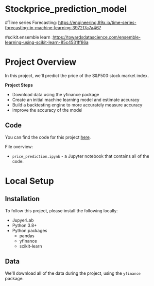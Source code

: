 # Stockprice_prediction_model
#Time series Forecasting: https://engineering.99x.io/time-series-forecasting-in-machine-learning-3972f7a7a467

#scikit.ensemble learn :https://towardsdatascience.com/ensemble-learning-using-scikit-learn-85c4531ff86a

# Project Overview

In this project, we'll predict the price of the S&P500 stock market index.

**Project Steps**

* Download data using the yfinance package
* Create an initial machine learning model and estimate accuracy
* Build a backtesting engine to more accurately measure accuracy
* Improve the accuracy of the model

## Code

You can find the code for this project [here](https://github.com/NitinNautiyal/Stockprice_prediction_model).

File overview:

* `price_prediction.ipynb` - a Jupyter notebook that contains all of the code.

# Local Setup

## Installation

To follow this project, please install the following locally:

* JupyerLab
* Python 3.8+
* Python packages
    * pandas
    * yfinance
    * scikit-learn

## Data

We'll download all of the data during the project, using the `yfinance` package.
